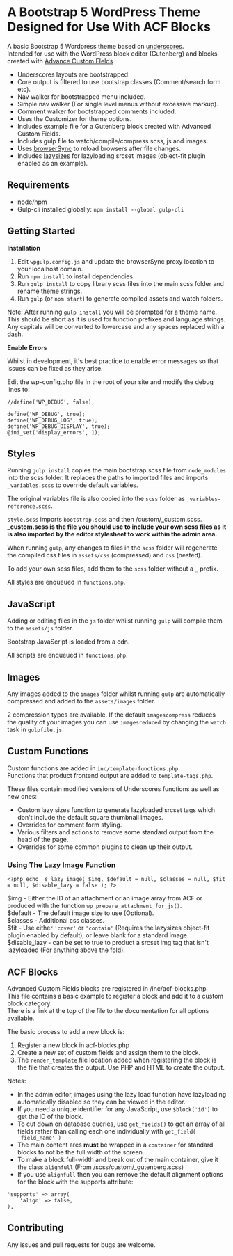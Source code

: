 A Bootstrap 5 WordPress Theme Designed for Use With ACF Blocks
===

A basic Bootstrap 5 Wordpress theme based on [underscores](https://underscores.me/).  
Intended for use with the WordPress block editor (Gutenberg) and blocks created with [Advance Custom FIelds](https://www.advancedcustomfields.com/)

- Underscores layouts are bootstrapped.
- Core output is filtered to use bootstrap classes (Comment/search form etc).
- Nav walker for bootstrapped menu included.
- Simple nav walker (For single level menus without excessive markup).
- Comment walker for bootstrapped comments included.
- Uses the Customizer for theme options.
- Includes example file for a Gutenberg block created with Advanced Custom Fields.
- Includes gulp file to watch/compile/compress scss, js and images.
- Uses [browserSync](https://browsersync.io/) to reload browsers after file changes.
- Includes [lazysizes](https://github.com/aFarkas/lazysizes) for lazyloading srcset images (object-fit plugin enabled as an example).

## Requirements

 - node/npm
 - Gulp-cli installed globally: `npm install --global gulp-cli`
 

Getting Started
---------------

**Installation**

1. Edit `wpgulp.config.js` and update the browserSync proxy location to your localhost domain.
2. Run `npm install` to install dependencies.
3. Run `gulp install` to copy library scss files into the main scss folder and rename theme strings.
4. Run `gulp` (or `npm start`) to generate compiled assets and watch folders.

Note: After running `gulp install` you will be prompted for a theme name. This should be short as it is used for function prefixes and language strings.  
Any capitals will be converted to lowercase and any spaces replaced with a dash.

**Enable Errors**

Whilst in development, it's best practice to enable error messages so that issues can be fixed as they arise.

Edit the wp-config.php file in the root of your site and modify the debug lines to:


    //define('WP_DEBUG', false);
    
    define('WP_DEBUG', true);
    define('WP_DEBUG_LOG', true);
    define('WP_DEBUG_DISPLAY', true);
    @ini_set('display_errors', 1);


## Styles

Running `gulp install` copies the main bootstrap.scss file from `node_modules` into the scss folder. It replaces the paths to imported files and imports `_variables.scss` to override default variables.

The original variables file is also copied into the `scss` folder as `_variables-reference.scss`.

`style.scss` imports `bootstrap.scss` and then /custom/_custom.scss. **_custom.scss is the file you should use to include your own scss files as it is also imported by the editor stylesheet to work within the admin area.**

When running `gulp`, any changes to files in the `scss` folder will regenerate the compiled css files in `assets/css` (compressed) and `css` (nested).

To add your own scss files, add them to the `scss` folder without a `_` prefix.

All styles are enqueued in `functions.php`.

## JavaScript

Adding or editing files in the `js` folder whilst running `gulp` will compile them to the `assets/js` folder.

Bootstrap JavaScript is loaded from a cdn.

All scripts are enqueued in `functions.php`.

## Images

Any images added to the `images` folder whilst running `gulp` are automatically compressed and added to the `assets/images` folder.

2 compression types are available. If the default `imagescompress` reduces the quality of your images you can use `imagesreduced` by changing the `watch` task in `gulpfile.js`.

## Custom Functions

Custom functions are added in `inc/template-functions.php`.  
Functions that product frontend output are added to `template-tags.php`.

These files contain modified versions of Underscores functions as well as new ones:

- Custom lazy sizes function to generate lazyloaded srcset tags which don't include the default square thumbnail images.
- Overrides for comment form styling.
- Various filters and actions to remove some standard output from the head of the page.
- Overrides for some common plugins to clean up their output.

### Using The Lazy Image Function

`<?php echo _s_lazy_image( $img, $default = null, $classes = null, $fit = null, $disable_lazy = false ); ?>`

$img - Either the ID of an attachment or an image array from ACF or produced with the function `wp_prepare_attachment_for_js()`.  
$default - The default image size to use (Optional).  
$classes - Additional css classes.  
$fit - Use either `'cover'` or `'contain'` (Requires the lazysizes object-fit plugin enabled by default), or leave blank for a standard image.
$disable_lazy - can be set to true to product a srcset img tag that isn't lazyloaded (For anything above the fold).

## ACF Blocks

Advanced Custom Fields blocks are registered in /inc/acf-blocks.php  
This file contains a basic example to register a block and add it to a custom block category.  
There is a link at the top of the file to the documentation for all options available.

The basic process to add a new block is:

1. Register a new block in acf-blocks.php
2. Create a new set of custom fields and assign them to the block.
3. The `render_template` file location added when registering the block is the file that creates the output. Use PHP and HTML to create the output.

Notes: 

- In the admin editor, images using the lazy load function have lazyloading automatically disabled so they can be viewed in the editor.
- If you need a unique identifier for any JavaScript, use `$block['id']` to get the ID of the block.
- To cut down on database queries, use `get_fields()`  to get an array of all fields rather than calling each one individually with `get_field( 'field_name' )`
- The main content ares **must** be wrapped in a `container` for standard blocks to not be the full width of the screen.
- To make a block full-width and break out of the main container, give it the class `alignfull` (From /scss/custom/_gutenberg.scss)
- If you use `alignfull` then you can remove the default alignment options for the block with the supports attribute:

```
'supports' => array(
    'align' => false,
),
```

## Contributing

Any issues and pull requests for bugs are welcome.
